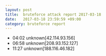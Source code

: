 ```yaml
---
layout: post
title:  bruteforce attack report 2017-03-18
date:   2017-03-18 23:59:59 +09:00
category: bruteforce report
---
```


* 04:02 unknown[42.114.93.156]
* 06:58 unknown[208.93.152.127]
* 11:27 unknown[188.116.46.182]
